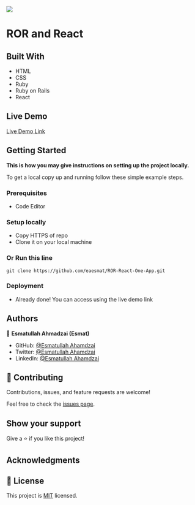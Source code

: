 ![](https://img.shields.io/badge/Microverse-blueviolet)

# ROR and React



## Built With

- HTML
- CSS
- Ruby
- Ruby on Rails
- React


## Live Demo

[Live Demo Link]()



## Getting Started

**This is how you may give instructions on setting up the project locally.**


To get a local copy up and running follow these simple example steps.

### Prerequisites

- Code Editor

### Setup locally

- Copy HTTPS of repo
- Clone it on your local machine

### Or Run this line
```
git clone https://github.com/eaesmat/ROR-React-One-App.git

```

### Deployment
- Already done! You can access using the live demo link



## Authors

👤 **Esmatullah Ahmadzai (Esmat)**

- GitHub: [@Esmatullah Ahamdzai](https://github.com/eaesmat)
- Twitter: [@Esmatullah Ahamdzai](https://twitter.com/ea_ahmadzai)
- LinkedIn: [@Esmatullah Ahamdzai](https://www.linkedin.com/in/esmatullah-ahmadzai)


## 🤝 Contributing

Contributions, issues, and feature requests are welcome!

Feel free to check the [issues page](https://github.com/eaesmat/bROR-React-One-App/issues).

## Show your support

Give a ⭐️ if you like this project!

## Acknowledgments


## 📝 License

This project is [MIT](./MIT.md) licensed.


